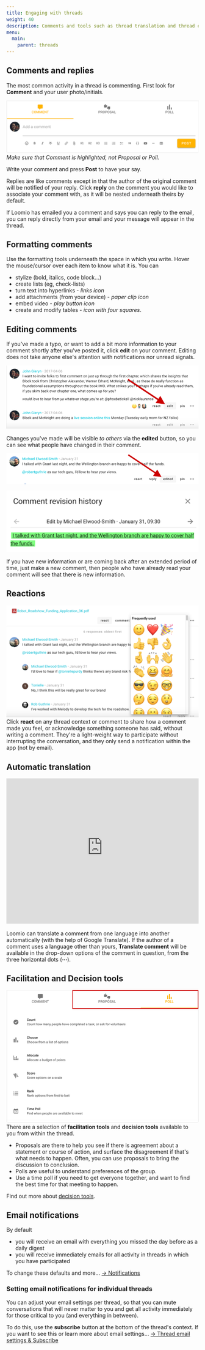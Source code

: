 ```yaml
---
title: Engaging with threads
weight: 40
description: Comments and tools such as thread translation and thread emails.
menu:
  main:
    parent: threads
---
```


## Comments and replies
The most common activity in a thread is commenting. First look for **Comment** and your user photo/initials.

![](comments_and_facilitation_box.png)
_Make sure that Comment is highlighted, not Proposal or Poll._

Write your comment and press **Post** to have your say.

Replies are like comments except in that the author of the original comment will be notified of your reply. Click **reply** on the comment you would like to associate your comment with, as it will be nested underneath theirs by default.

If Loomio has emailed you a comment and says you can reply to the email, you can reply directly from your email and your message will appear in the thread.

## Formatting comments

Use the formatting tools underneath the space in which you write. Hover the mouse/cursor over each item to know what it is. You can

- stylize (bold, italics, code block…)
- create lists (eg, check-lists)
- turn text into hyperlinks - _links icon_
- add attachments (from your device) - _paper clip icon_
- embed video - _play button icon_
- create and modify tables - _icon with four squares_.

## Editing comments
If you've made a typo, or want to add a bit more information to your comment shortly after you've posted it, click **edit** on your comment. Editing does not take anyone else's attention with notifications nor unread signals.

![](edit_comment.png)

Changes you've made will be visible _to others_ via the **edited** button, so you can see what people have changed in their comment.

![](comment_history_button.png)

![](comment_history_modal.png)

If you have new information or are coming back after an extended period of time, just make a new comment, then people who have already read your comment will see that there is new information.

## Reactions
![](reactions.png)
Click **react** on any thread context or comment to share how a comment made you feel, or acknowledge something someone has said, without writing a comment. They're a light-weight way to participate without interrupting the conversation, and they only send a notification within the app (not by email).

## Automatic translation
<iframe width="100%" height="380px" src="https://www.youtube-nocookie.com/embed/ZI_ZxJKoiy0?rel=0" frameborder="0" allowfullscreen></iframe>

Loomio can translate a comment from one language into another automatically (with the help of Google Translate). If the author of a comment uses a language other than yours, **Translate comment** will be available in the drop-down options of the comment in question, from the three horizontal dots (**⋯**).

## Facilitation and Decision tools
![](facilitation_tools_tabs.png)
There are a selection of **facilitation tools** and **decision tools** available to you from within the thread.

- Proposals are there to help you see if there is agreement about a statement or course of action, and surface the disagreement if that's what needs to happen. Often, you can use proposals to bring the discussion to conclusion.
- Polls are useful to understand preferences of the group.
- Use a time poll if you need to get everyone together, and want to find the best time for that meeting to happen.

Find out more about [decision tools](../getting_started/decision_tools).

## Email notifications
By default

- you will receive an email with everything you missed the day before as a daily digest
- you will receive immediately emails for all activity in threads in which you have participated

To change these defaults and more… [→ Notifications](/en/user_manual/users/email_settings)

### Setting email notifications for individual threads
You can adjust your email settings per thread, so that you can mute conversations that will never matter to you and get all activity immediately for those critical to you (and everything in between).

To do this, use the **subscribe** button at the bottom of the thread's context. If you want to see this or learn more about email settings… [→ Thread email settings & Subscribe](/en/user_manual/users/email_settings/#thread-email-settings-subscribe)
